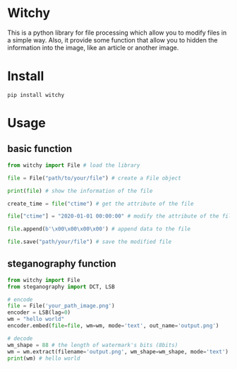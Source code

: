 # Witchy

This is a python library for file processing which allow you to modify files in a simple way. Also, it provide some function that allow you to hidden the information into the image, like an article or another image.

# Install
```
pip install witchy
```

# Usage
## basic function

```python
from witchy import File # load the library

file = File("path/to/your/file") # create a File object

print(file) # show the information of the file

create_time = file("ctime") # get the attribute of the file

file["ctime"] = "2020-01-01 00:00:00" # modify the attribute of the file

file.append(b'\x00\x00\x00\x00') # append data to the file

file.save("path/your/file") # save the modified file
```

## steganography function
```python
from witchy import File
from steganography import DCT, LSB

# encode
file = File('your_path_image.png')
encoder = LSB(lag=0)
wm = "hello world"
encoder.embed(file=file, wm=wm, mode='text', out_name='output.png')

# decode
wm_shape = 88 # the length of watermark's bits (8bits)
wm = wm.extract(filename='output.png', wm_shape=wm_shape, mode='text')
print(wm) # hello world
```

